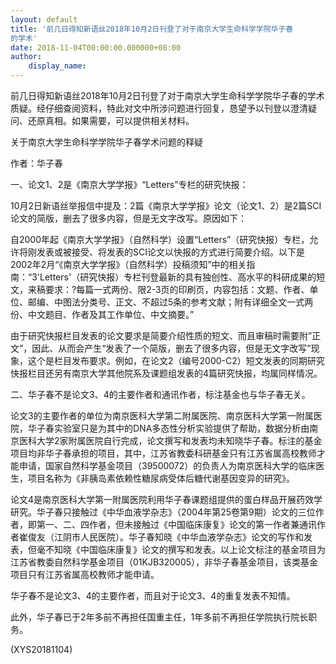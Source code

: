 ```yaml
---
layout: default
title: '前几日得知新语丝2018年10月2日刊登了对于南京大学生命科学学院华子春
的学术'
date: 2018-11-04T00:00:00.000000+08:00
author:
    display_name: 
---
```


前几日得知新语丝2018年10月2日刊登了对于南京大学生命科学学院华子春的学术质疑。经仔细查阅资料，特此对文中所涉问题进行回复，恳望予以刊登以澄清疑问、还原真相。如果需要，可以提供相关材料。

关于南京大学生命科学学院华子春学术问题的释疑

作者：华子春

一、论文1、2是《南京大学学报》“Letters”专栏的研究快报：

10月2日新语丝举报信中提及：2篇《南京大学学报》论文（论文1、2）是2篇SCI论文的简版，删去了很多内容，但是无文字改写。原因如下：

自2000年起《南京大学学报》（自然科学）设置“Letters”（研究快报）专栏，允许将刚发表或被接受、将发表的SCI论文以快报的方式进行简要介绍。以下是2002年2月“《南京大学学报》（自然科学）投稿须知”中的相关指南：“3'Letters'（研究快报）专栏刊登最新的具有独创性、高水平的科研成果的短文，来稿要求：?每篇一式两份、限2-3页的印刷页，内容包括：文题、作者、单位、邮编、中图法分类号、正文、不超过5条的参考文献；附有详细全文一式两份、中文题目、作者及其工作单位、中文摘要。”

由于研究快报栏目发表的论文要求是简要介绍性质的短文、而且审稿时需要附”正文”，因此、从而会产生“发表了一个简版，删去了很多内容，但是无文字改写”现象，这个是栏目发布要求。例如，在论文2（编号2000-C2）短文发表的同期研究快报栏目还另有南京大学其他院系及课题组发表的4篇研究快报，均属同样情况。

二、华子春不是论文3、4的主要作者和通讯作者，标注基金也与华子春无关。

论文3的主要作者的单位为南京医科大学第二附属医院、南京医科大学第一附属医院，华子春实验室只是为其中的DNA多态性分析实验提供了帮助，数据分析由南京医科大学2家附属医院自行完成，论文撰写和发表均未知晓华子春。标注的基金项目均非华子春承担的项目，其中，江苏省教委科研基金只有江苏省属高校教师才能申请，国家自然科学基金项目（39500072）的负责人为南京医科大学的临床医生，项目名称为《非胰岛素依赖性糖尿病受体后糖代谢基因变异的研究》。

论文4是南京医科大学第一附属医院利用华子春课题组提供的蛋白样品开展药效学研究。华子春只接触过《中华血液学杂志》（2004年第25卷第9期）论文的三位作者，即第一、二、四作者，但未接触过《中国临床康复》论文的第一作者兼通讯作者崔俊友（江阴市人民医院）。华子春知晓《中华血液学杂志》论文的写作和发表，但毫不知晓《中国临床康复》论文的撰写和发表。以上论文标注的基金项目为江苏省教委自然科学基金项目（01KJB320005），非华子春基金项目，该类基金项目只有江苏省属高校教师才能申请。

华子春不是论文3、4的主要作者，而且对于论文3、4的重复发表不知情。

此外，华子春已于2年多前不再担任国重主任，1年多前不再担任学院执行院长职务。

(XYS20181104)

